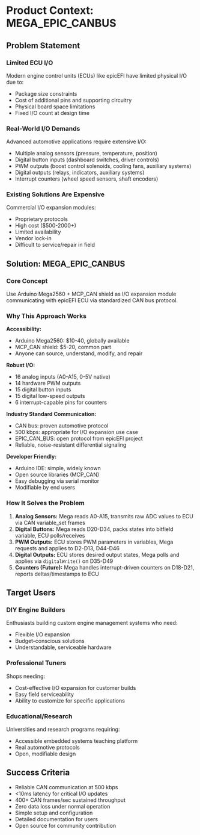 # Product Context: MEGA_EPIC_CANBUS

## Problem Statement

### Limited ECU I/O
Modern engine control units (ECUs) like epicEFI have limited physical I/O due to:
- Package size constraints
- Cost of additional pins and supporting circuitry
- Physical board space limitations
- Fixed I/O count at design time

### Real-World I/O Demands
Advanced automotive applications require extensive I/O:
- Multiple analog sensors (pressure, temperature, position)
- Digital button inputs (dashboard switches, driver controls)
- PWM outputs (boost control solenoids, cooling fans, auxiliary systems)
- Digital outputs (relays, indicators, auxiliary systems)
- Interrupt counters (wheel speed sensors, shaft encoders)

### Existing Solutions Are Expensive
Commercial I/O expansion modules:
- Proprietary protocols
- High cost ($500-2000+)
- Limited availability
- Vendor lock-in
- Difficult to service/repair in field

## Solution: MEGA_EPIC_CANBUS

### Core Concept
Use Arduino Mega2560 + MCP_CAN shield as I/O expansion module communicating with epicEFI ECU via standardized CAN bus protocol.

### Why This Approach Works

**Accessibility:**
- Arduino Mega2560: $10-40, globally available
- MCP_CAN shield: $5-20, common part
- Anyone can source, understand, modify, and repair

**Robust I/O:**
- 16 analog inputs (A0-A15, 0-5V native)
- 14 hardware PWM outputs
- 15 digital button inputs
- 15 digital low-speed outputs
- 6 interrupt-capable pins for counters

**Industry Standard Communication:**
- CAN bus: proven automotive protocol
- 500 kbps: appropriate for I/O expansion use case
- EPIC_CAN_BUS: open protocol from epicEFI project
- Reliable, noise-resistant differential signaling

**Developer Friendly:**
- Arduino IDE: simple, widely known
- Open source libraries (MCP_CAN)
- Easy debugging via serial monitor
- Modifiable by end users

### How It Solves the Problem

1. **Analog Sensors:** Mega reads A0-A15, transmits raw ADC values to ECU via CAN variable_set frames
2. **Digital Buttons:** Mega reads D20-D34, packs states into bitfield variable, ECU polls/receives
3. **PWM Outputs:** ECU stores PWM parameters in variables, Mega requests and applies to D2-D13, D44-D46
4. **Digital Outputs:** ECU stores desired output states, Mega polls and applies via `digitalWrite()` on D35-D49
5. **Counters (Future):** Mega handles interrupt-driven counters on D18-D21, reports deltas/timestamps to ECU

## Target Users

### DIY Engine Builders
Enthusiasts building custom engine management systems who need:
- Flexible I/O expansion
- Budget-conscious solutions
- Understandable, serviceable hardware

### Professional Tuners
Shops needing:
- Cost-effective I/O expansion for customer builds
- Easy field serviceability
- Ability to customize for specific applications

### Educational/Research
Universities and research programs requiring:
- Accessible embedded systems teaching platform
- Real automotive protocols
- Open, modifiable design

## Success Criteria
- Reliable CAN communication at 500 kbps
- <10ms latency for critical I/O updates
- 400+ CAN frames/sec sustained throughput
- Zero data loss under normal operation
- Simple setup and configuration
- Detailed documentation for users
- Open source for community contribution

